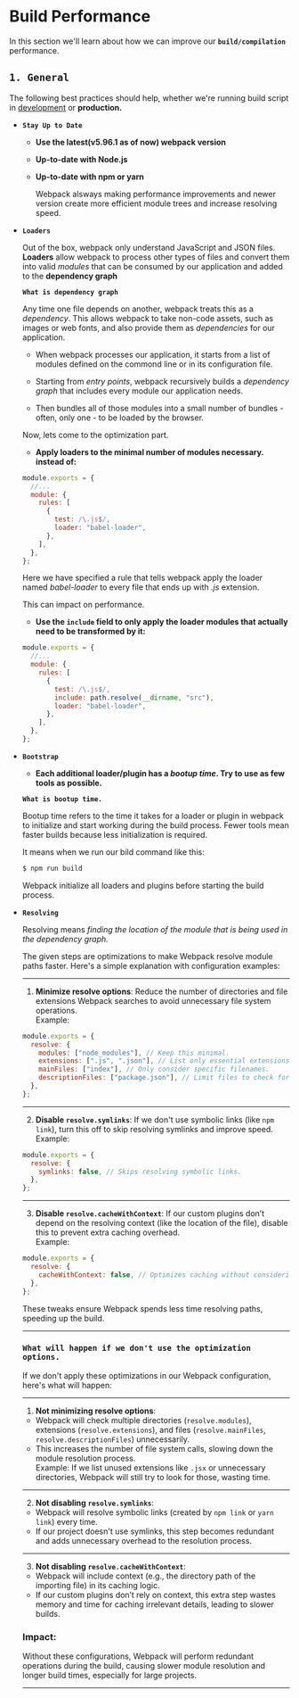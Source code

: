 # Build Performance

In this section we'll learn about how we can improve our **`build/compilation`** performance.

## `1. General`

The following best practices should help, whether we're running build script in [development](../06-Development/practice/webpack.config.js) or **production.**

- **`Stay Up to Date`**

  - **Use the latest(v5.96.1 as of now) webpack version**
  - **Up-to-date with Node.js**
  - **Up-to-date with npm or yarn**

    Webpack alsways making performance improvements and newer version create more efficient module trees and increase resolving speed.

- **`Loaders`**

  Out of the box, webpack only understand JavaScript and JSON files. **Loaders** allow webpack to process other types of files and convert them into valid _modules_ that can be consumed by our application and added to the **dependency graph**

  **`What is dependency graph`**

  Any time one file depends on another, webpack treats this as a _dependency_. This allows webpack to take non-code assets, such as images or web fonts, and also provide them as _dependencies_ for our application.

  - When webpack processes our application, it starts from a list of modules defined on the commond line or in its configuration file.

  - Starting from _entry points_, webpack recursively builds a _dependency graph_ that includes every module our application needs.

  - Then bundles all of those modules into a small number of bundles - often, only one - to be loaded by the browser.

  Now, lets come to the optimization part.

  - **Apply loaders to the minimal number of modules necessary. instead of:**

  ```js
  module.exports = {
    //...
    module: {
      rules: [
        {
          test: /\.js$/,
          loader: "babel-loader",
        },
      ],
    },
  };
  ```

  Here we have specified a rule that tells webpack apply the loader named _babel-loader_ to every file that ends up with _.js_ extension.

  This can impact on performance.

  - **Use the `include` field to only apply the loader modules that actually need to be transformed by it:**

  ```js
  module.exports = {
    //...
    module: {
      rules: [
        {
          test: /\.js$/,
          include: path.resolve(__dirname, "src"),
          loader: "babel-loader",
        },
      ],
    },
  };
  ```

- **`Bootstrap`**

  - **Each additional loader/plugin has a _bootup time_. Try to use as few tools as possible.**

  **`What is bootup time.`**

  Bootup time refers to the time it takes for a loader or plugin in webpack to initialize and start working during the build process. Fewer tools mean faster builds because less initialization is required.

  It means when we run our bild command like this:

  ```bash
  $ npm run build
  ```

  Webpack initialize all loaders and plugins before starting the build process.

- **`Resolving`**

  Resolving means _finding the location of the module that is being used in the dependency graph._

  The given steps are optimizations to make Webpack resolve module paths faster. Here's a simple explanation with configuration examples:

  ***

  1. **Minimize resolve options**: Reduce the number of directories and file extensions Webpack searches to avoid unnecessary file system operations.  
     Example:

  ```javascript
  module.exports = {
    resolve: {
      modules: ["node_modules"], // Keep this minimal.
      extensions: [".js", ".json"], // List only essential extensions.
      mainFiles: ["index"], // Only consider specific filenames.
      descriptionFiles: ["package.json"], // Limit files to check for descriptions.
    },
  };
  ```

  ***

  2. **Disable `resolve.symlinks`**: If we don't use symbolic links (like `npm link`), turn this off to skip resolving symlinks and improve speed.  
     Example:

  ```javascript
  module.exports = {
    resolve: {
      symlinks: false, // Skips resolving symbolic links.
    },
  };
  ```

  ***

  3. **Disable `resolve.cacheWithContext`**: If our custom plugins don’t depend on the resolving context (like the location of the file), disable this to prevent extra caching overhead.  
     Example:

  ```javascript
  module.exports = {
    resolve: {
      cacheWithContext: false, // Optimizes caching without considering context.
    },
  };
  ```

  These tweaks ensure Webpack spends less time resolving paths, speeding up the build.

  ***

  ### **`What will happen if we don't use the optimization options.`**

  If we don't apply these optimizations in our Webpack configuration, here's what will happen:

  ***

  1. **Not minimizing resolve options**:

  - Webpack will check multiple directories (`resolve.modules`), extensions (`resolve.extensions`), and files (`resolve.mainFiles`, `resolve.descriptionFiles`) unnecessarily.
  - This increases the number of file system calls, slowing down the module resolution process.  
    Example: If we list unused extensions like `.jsx` or unnecessary directories, Webpack will still try to look for those, wasting time.

  ***

  2. **Not disabling `resolve.symlinks`**:

  - Webpack will resolve symbolic links (created by `npm link` or `yarn link`) every time.
  - If our project doesn't use symlinks, this step becomes redundant and adds unnecessary overhead to the resolution process.

  ***

  3. **Not disabling `resolve.cacheWithContext`**:

  - Webpack will include context (e.g., the directory path of the importing file) in its caching logic.
  - If our custom plugins don’t rely on context, this extra step wastes memory and time for caching irrelevant details, leading to slower builds.

  ### Impact:

  Without these configurations, Webpack will perform redundant operations during the build, causing slower module resolution and longer build times, especially for large projects.

  ***
